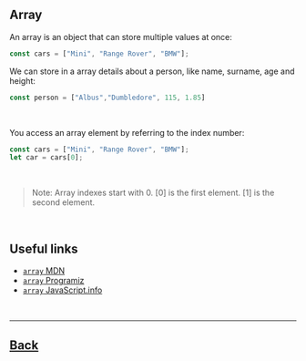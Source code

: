 ## Array

An array is an object that can store multiple values at once:
```js
const cars = ["Mini", "Range Rover", "BMW"];
```


We can store in a array details about a person, like name, surname, age and height:
```js
const person = ["Albus","Dumbledore", 115, 1.85]
```
<br />

You access an array element by referring to the index number:
```js
const cars = ["Mini", "Range Rover", "BMW"];
let car = cars[0];
```
<br />

> Note: Array indexes start with 0. [0] is the first element. [1] is the second element.

<br />

## Useful links
- [`array` MDN](https://developer.mozilla.org/en-US/docs/Web/JavaScript/Reference/Global_Objects/Array)
- [`array` Programiz](https://www.programiz.com/javascript/array)
- [`array` JavaScript.info](https://javascript.info/array)

<br />

---
[Back](../README.md)
---